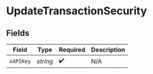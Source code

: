 # UpdateTransactionSecurity


## Fields

| Field              | Type               | Required           | Description        |
| ------------------ | ------------------ | ------------------ | ------------------ |
| `xAPIKey`          | *string*           | :heavy_check_mark: | N/A                |
